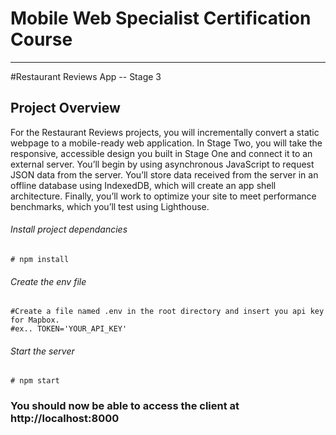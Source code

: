 # Mobile Web Specialist Certification Course
---

#Restaurant Reviews App -- Stage 3

## Project Overview
For the Restaurant Reviews projects, you will incrementally convert a static webpage to a mobile-ready web application. In Stage Two, you will take the responsive, accessible design you built in Stage One and connect it to an external server. You’ll begin by using asynchronous JavaScript to request JSON data from the server. You’ll store data received from the server in an offline database using IndexedDB, which will create an app shell architecture. Finally, you’ll work to optimize your site to meet performance benchmarks, which you’ll test using Lighthouse.

###### Install project dependancies
```Install project dependancies
# npm install
```
###### Create the env file
```
#Create a file named .env in the root directory and insert you api key for Mapbox.
#ex.. TOKEN='YOUR_API_KEY'

```
###### Start the server
```
# npm start
```

### You should now be able to access the client at http://localhost:8000


